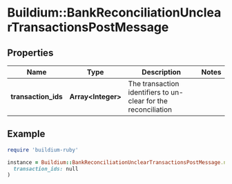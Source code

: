 # Buildium::BankReconciliationUnclearTransactionsPostMessage

## Properties

| Name | Type | Description | Notes |
| ---- | ---- | ----------- | ----- |
| **transaction_ids** | **Array&lt;Integer&gt;** | The transaction identifiers to un-clear for the reconciliation |  |

## Example

```ruby
require 'buildium-ruby'

instance = Buildium::BankReconciliationUnclearTransactionsPostMessage.new(
  transaction_ids: null
)
```

